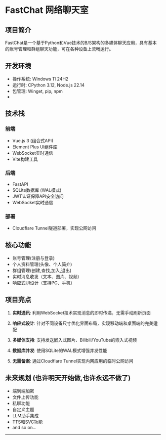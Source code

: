 # FastChat 网络聊天室

## 项目简介

FastChat是一个基于Python和Vue技术的B/S架构的多媒体聊天应用，具有基本的账号管理和群组聊天功能，可在各种设备上流畅运行。

## 开发环境
- 操作系统: Windows 11 24H2
- 运行时: CPython 3.12, Node.js 22.14
- 包管理: Winget, pip, npm
- 

## 技术栈

### 前端
- Vue.js 3 (组合式API)
- Element Plus UI组件库
- WebSocket实时通信
- Vite构建工具

### 后端
- FastAPI
- SQLite数据库 (WAL模式)
- JWT认证保障API安全访问
- WebSocket实时通信

### 部署
- Cloudflare Tunnel隧道部署，实现公网访问

## 核心功能

- 账号管理(注册与登录)
- 个人资料管理(头像、个人简介)
- 群组管理(创建,查找,加入,退出)
- 实时消息收发（文本、图片、视频）
- 响应式UI设计（支持PC、手机）

## 项目亮点

1. **实时通讯**: 利用WebSocket技术实现消息的即时传递，无需手动刷新页面

2. **响应式设计**: 针对不同设备尺寸优化界面布局，实现移动端和桌面端的完美适配

3. **多媒体支持**: 支持发送嵌入式图片、Bilibili/YouTube的嵌入式视频

4. **数据库并发**: 使用SQLite的WAL模式增强并发性能

5. **无需备案**: 通过Cloudflare Tunnel实现内网应用的临时公网访问


## 未来规划 (也许明天开始做,也许永远不做了)

- 端到端加密
- 文件上传功能
- 私聊功能
- 自定义主题
- LLM助手集成
- TTS和SVC功能
- and so on...

---